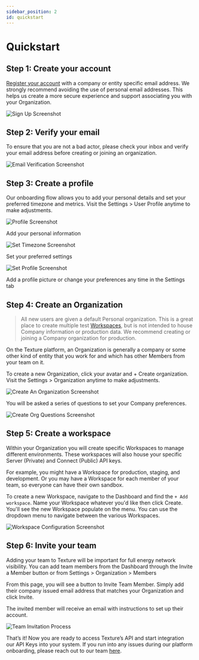 ```yaml
---
sidebar_position: 2
id: quickstart
---
```


# Quickstart
 
## Step 1: Create your account

[Register your account](https://dashboard.texturehq.com/sign-up) with a company or entity specific email address. We strongly recommend avoiding the use of personal email addresses. This helps us create a more secure experience and support associating you with your Organization.

![Sign Up Screenshot](https://i.giphy.com/fTnNtMJpeGMcjKxJVm.webp)

## Step 2: Verify your email

To ensure that you are not a bad actor, please check your inbox and verify your email address before creating or joining an organization.

![Email Verification Screenshot](https://i.ibb.co/rGB5MG7/confirm.png)

## Step 3: Create a profile

Our onboarding flow allows you to add your personal details and set your preferred timezone and metrics. Visit the Settings > User Profile anytime to make adjustments.

![Profile Screenshot](https://i.ibb.co/W0zRrsC/profile.png)

Add your personal information 

![Set Timezone Screenshot](https://i.ibb.co/SnsNHwF/settimezone.png)

Set your preferred settings 

![Set Profile Screenshot](https://i.ibb.co/Ssf04X5/profile-pic.png)

Add a profile picture or change your preferences any time in the Settings tab

## Step 4: Create an Organization

> All new users are given a default Personal organization. This is a great place to create multiple test [Workspaces](https://docs.texture.energy/docs/platform-concepts/workspaces), but is not intended to house Company information or production data. We recommend creating or joining a Company organization for production. 

On the Texture platform, an Organization is generally a company or some other kind of entity that you work for and which has other Members from your team on it.

To create a new Organization, click your avatar and + Create organization. Visit the Settings > Organization anytime to make adjustments.

![Create An Organization Screenshot](https://i.ibb.co/HCvf29D/create-org.png)

You will be asked a series of questions to set your Company preferences.

![Create Org Questions Screenshot](https://i.ibb.co/3BDRMGR/org-questions.png)

## Step 5: Create a workspace

Within your Organization you will create specific Workspaces to manage different environments. These workspaces will also house your specific Server (Private) and Connect (Public) API keys.

For example, you might have a Workspace for production, staging, and development. Or you may have a Workspace for each member of your team, so everyone can have their own sandbox.

To create a new Workspace, navigate to the Dashboard and find the `+ Add workspace`. Name your Workspace whatever you'd like then click Create. You'll see the new Workspace populate on the menu. You can use the dropdown menu to navigate between the various Workspaces.

![Workspace Configuration Screenshot](https://i.ibb.co/YDJsxDy/Screenshot-2024-04-18-at-4-40-21-PM.png)

## Step 6: Invite your team

Adding your team to Texture will be important for full energy network visibility. You can add team members from the Dashboard through the Invite a Member button or from Settings > Organization > Members 

From this page, you will see a button to Invite Team Member. Simply add their company issued email address that matches your Organization and click Invite.

The invited member will receive an email with instructions to set up their account.

![Team Invitation Process](https://i.ibb.co/MffFvTD/add-members.png)

That’s it! Now you are ready to access Texture’s API and start integration our API Keys into your system. If you run into any issues during our platform onboarding, please reach out to our team [here](https://www.texturehq.com/contact-us).

